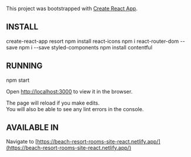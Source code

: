 This project was bootstrapped with [Create React App](https://github.com/facebook/create-react-app).

## INSTALL

create-react-app resort
npm install react-icons
npm i react-router-dom --save
npm i --save styled-components
npm install contentful

## RUNNING

npm start

Open [http://localhost:3000](http://localhost:3000) to view it in the browser.

The page will reload if you make edits.<br />
You will also be able to see any lint errors in the console.

## AVAILABLE IN

Navigate to [https://beach-resort-rooms-site-react.netlify.app/](https://beach-resort-rooms-site-react.netlify.app/)
